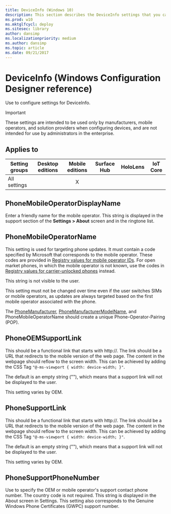 ```yaml
---
title: DeviceInfo (Windows 10)
description: This section describes the DeviceInfo settings that you can configure in provisioning packages for Windows 10 using Windows Configuration Designer.
ms.prod: w10
ms.mktglfcycl: deploy
ms.sitesec: library
author: dansimp
ms.localizationpriority: medium
ms.author: dansimp
ms.topic: article
ms.date: 09/21/2017
---
```


# DeviceInfo (Windows Configuration Designer reference)

Use to configure settings for DeviceInfo.

>[!IMPORTANT]
>These settings are intended to be used only by manufacturers, mobile operators, and solution providers when configuring devices, and are not intended for use by administrators in the enterprise.

## Applies to

| Setting groups | Desktop editions | Mobile editions | Surface Hub | HoloLens | IoT Core |
| --- | :---: | :---: | :---: | :---: | :---: |
| All settings |  |  X  |  |  |  |


## PhoneMobileOperatorDisplayName

Enter a friendly name for the mobile operator. This string is displayed in the support section of the **Settings > About** screen and in the ringtone list.

## PhoneMobileOperatorName

This setting is used for targeting phone updates. It must contain a code specified by Microsoft that corresponds to the mobile operator. These codes are provided in [Registry values for mobile operator IDs](https://msdn.microsoft.com/library/windows/hardware/dn772250.aspx). For open market phones, in which the mobile operator is not known, use the codes in [Registry values for carrier-unlocked phones](https://msdn.microsoft.com/library/windows/hardware/dn772248.aspx) instead.

This string is not visible to the user.

This setting must not be changed over time even if the user switches SIMs or mobile operators, as updates are always targeted based on the first mobile operator associated with the phone.

The [PhoneManufacturer](https://msdn.microsoft.com/library/windows/hardware/mt138328.aspx), [PhoneManufacturerModelName](https://msdn.microsoft.com/library/windows/hardware/mt138336.aspx), and PhoneMobileOperatorName should create a unique Phone-Operator-Pairing (POP).



## PhoneOEMSupportLink

This should be a functional link that starts with http://. The link should be a URL that redirects to the mobile version of the web page. The content in the webpage should reflow to the screen width. This can be achieved by adding the CSS Tag `"@-ms-viewport { width: device-width; }"`.

The default is an empty string (""), which means that a support link will not be displayed to the user.

This setting varies by OEM.


## PhoneSupportLink

This should be a functional link that starts with http://. The link should be a URL that redirects to the mobile version of the web page. The content in the webpage should reflow to the screen width. This can be achieved by adding the CSS Tag `"@-ms-viewport { width: device-width; }"`.

The default is an empty string (""), which means that a support link will not be displayed to the user.

This setting varies by OEM.


## PhoneSupportPhoneNumber

Use to specify the OEM or mobile operator's support contact phone number. The country code is not required. This string is displayed in the About screen in Settings. This setting also corresponds to the Genuine Windows Phone Certificates (GWPC) support number. 

